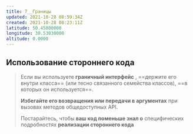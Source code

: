 ```yaml
---
title: 7__Границы
updated: 2021-10-28 08:59:34Z
created: 2021-10-28 08:23:11Z
latitude: 50.45800000
longitude: 30.53030000
altitude: 0.0000
---
```


## Использование стороннего кода
> Если вы используете **граничный интерфейс** , ==держите его внутри класса== (или тесно связанного семейства классов), ==в которых он используется==.
> 
> **Избегайте его возвращения или передачи в аргументах** при вызовах методов общедоступных API.
> 
> Постарайтесь, чтобы **ваш код поменьше знал о** специфических подробностях **реализации стороннего кода**